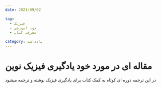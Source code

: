 ```yaml
---
date: 2021/09/02

tag:
  - فیزیک
  - خود آموزشی
  - معرفی کتاب

category: یادداشت
---
```


# مقاله ای در مورد خود یادگیری فیزیک نوین

در این ترجمه دوره ای کوتاه به کمک کتاب برای یادگیری فیزیک نوشته و ترجمه میشود

<p2pLogin />
<p2pComment title="مقاله ای در مورد خود یادگیری فیزیک نوین"/>
